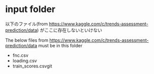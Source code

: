 # input folder

以下のファイル(from https://www.kaggle.com/c/trends-assessment-prediction/data) がここに存在しないといけない

The below files from https://www.kaggle.com/c/trends-assessment-prediction/data must be in this folder 


- fnc.csv
- loading.csv
- train_scores.csvgit 
